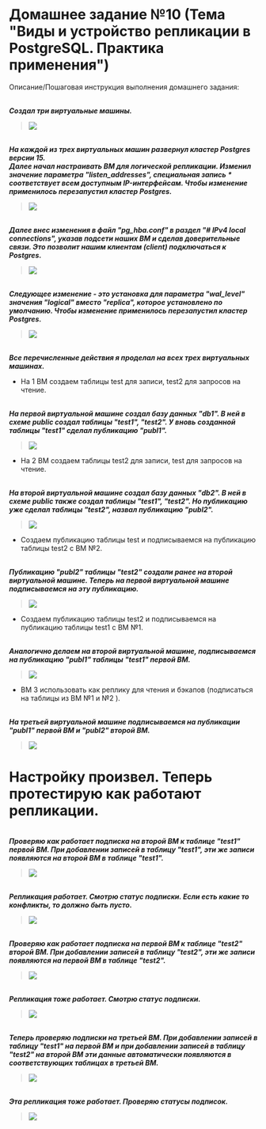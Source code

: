 # Домашнее задание №10 (Тема "Виды и устройство репликации в PostgreSQL. Практика применения")

Описание/Пошаговая инструкция выполнения домашнего задания:

<br>__*Создал три виртуальные машины.*__
> <img src="pic/0.JPG" align="center" />

<br>__*На каждой из трех виртуальных машин развернул кластер Postgres версии 15.*__
<br>__*Далее начал настраивать ВМ для логической репликации. Изменил значение параметра "listen_addresses", специальная запись * соответствует всем доступным IP-интерфейсам. Чтобы изменение применилось перезапустил кластер Postgres.*__
> <img src="pic/0_1.JPG" align="center" />

<br>__*Далее внес изменения в файл "pg_hba.conf" в раздел "# IPv4 local connections", указав подсети наших ВМ и сделав доверительные связи. Это позволит нашим клиентам (client) подключаться к Postgres.*__
> <img src="pic/0_2.JPG" align="center" />

<br>__*Следующее изменение - это установка для параметра "wal_level" значения "logical" вместо "replica", которое установлено по умолчанию. Чтобы изменение применилось перезапустил кластер Postgres.*__
> <img src="pic/0_3.JPG" align="center" />

<br>__*Все перечисленные действия я проделал на всех трех виртуальных машинах.*__

* На 1 ВМ создаем таблицы test для записи, test2 для запросов на чтение.
  
<br>__*На первой виртуальной машине создал базу данных "db1". В ней в схеме public создал таблицы "test1", "test2". У вновь созданной таблицы "test1" сделал публикацию "publ1".*__
> <img src="pic/1_1.JPG" align="center" />
* На 2 ВМ создаем таблицы test2 для записи, test для запросов на чтение.

<br>__*На второй виртуальной машине создал базу данных "db2". В ней в схеме public также создал таблицы "test1", "test2". Но публикацию уже сделал  таблицы "test2", назвал публикацию "publ2".*__
> <img src="pic/1_2.JPG" align="center" />  
* Создаем публикацию таблицы test и подписываемся на публикацию таблицы test2 с ВМ №2.

<br>__*Публикацию "publ2" таблицы "test2" создали ранее на второй виртуальной машине. Теперь на первой виртуальной машине подписываемся на эту публикацию.*__
> <img src="pic/2_1.JPG" align="center" />
* Создаем публикацию таблицы test2 и подписываемся на публикацию таблицы test1 с ВМ №1.

<br>__*Аналогично делаем на второй виртуальной машине, подписываемся на публикацию "publ1" таблицы "test1" первой ВМ.*__
> <img src="pic/2_2.JPG" align="center" />
* ВМ 3 использовать как реплику для чтения и бэкапов (подписаться на таблицы из ВМ №1 и №2 ).
  
<br>__*На третьей виртуальной машине подписываемся на публикации "publ1" первой ВМ и "publ2" второй ВМ.*__
> <img src="pic/2_3.JPG" align="center" />

# Настройку произвел. Теперь протестирую как работают репликации.
<br>__*Проверяю как работает подписка на второй ВМ к таблице "test1" первой ВМ. При добавлении записей в таблицу "test1", эти же записи появляются на второй ВМ в таблице "test1".*__
> <img src="pic/3_1.JPG" align="center" />

<br>__*Репликация работает. Смотрю статус подписки. Если есть какие то конфликты, то должно быть пусто.*__
> <img src="pic/stat_subs_2.JPG" align="center" />

<br>__*Проверяю как работает подписка на первой ВМ к таблице "test2" второй ВМ. При добавлении записей в таблицу "test2", эти же записи появляются на первой ВМ в таблице "test2".*__
> <img src="pic/3_2.JPG" align="center" />

<br>__*Репликация тоже работает. Смотрю статус подписки.*__
> <img src="pic/stat_subs_1.JPG" align="center" />

<br>__*Теперь проверяю подписки на третьей ВМ. При добавлении записей в таблицу "test1" на первой ВМ и при добавлении записей в таблицу "test2" на второй ВМ эти данные автоматически появляются в соответствующих таблицах в третьей ВМ.*__
> <img src="pic/3_3.JPG" align="center" />

<br>__*Эта репликация тоже работает. Проверяю статусы подписок.*__
> <img src="pic/stat_subs_3.JPG" align="center" />
